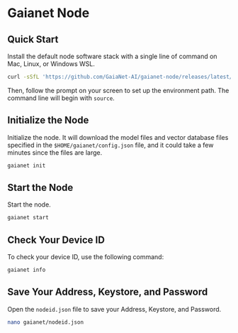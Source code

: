 # Gaianet Node

## Quick Start

Install the default node software stack with a single line of command on Mac, Linux, or Windows WSL.

```bash
curl -sSfL 'https://github.com/GaiaNet-AI/gaianet-node/releases/latest/download/install.sh' | bash
```

Then, follow the prompt on your screen to set up the environment path. The command line will begin with `source`.

## Initialize the Node

Initialize the node. It will download the model files and vector database files specified in the `$HOME/gaianet/config.json` file, and it could take a few minutes since the files are large.

```bash
gaianet init
```

## Start the Node

Start the node.

```bash
gaianet start
```

## Check Your Device ID

To check your device ID, use the following command:

```bash
gaianet info
```

## Save Your Address, Keystore, and Password

Open the `nodeid.json` file to save your Address, Keystore, and Password.

```bash
nano gaianet/nodeid.json
```
